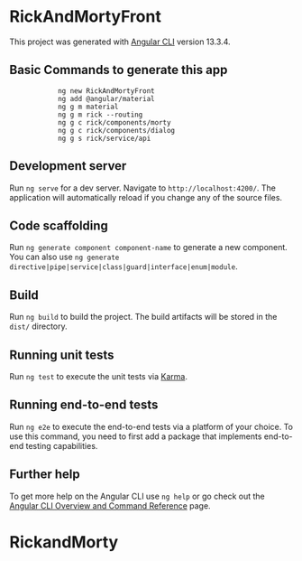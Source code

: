 # RickAndMortyFront

This project was generated with [Angular CLI](https://github.com/angular/angular-cli) version 13.3.4.
## Basic Commands to generate this app
                ng new RickAndMortyFront
                ng add @angular/material
                ng g m material
                ng g m rick --routing
                ng g c rick/components/morty
                ng g c rick/components/dialog
                ng g s rick/service/api


## Development server

Run `ng serve` for a dev server. Navigate to `http://localhost:4200/`. The application will automatically reload if you change any of the source files.

## Code scaffolding

Run `ng generate component component-name` to generate a new component. You can also use `ng generate directive|pipe|service|class|guard|interface|enum|module`.

## Build

Run `ng build` to build the project. The build artifacts will be stored in the `dist/` directory.

## Running unit tests

Run `ng test` to execute the unit tests via [Karma](https://karma-runner.github.io).

## Running end-to-end tests

Run `ng e2e` to execute the end-to-end tests via a platform of your choice. To use this command, you need to first add a package that implements end-to-end testing capabilities.

## Further help

To get more help on the Angular CLI use `ng help` or go check out the [Angular CLI Overview and Command Reference](https://angular.io/cli) page.
# RickandMorty
